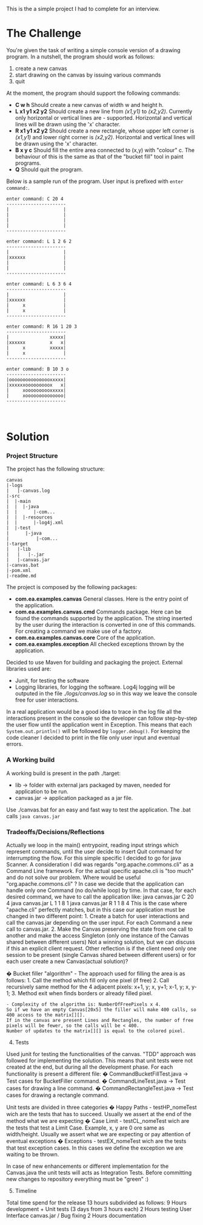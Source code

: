 This is the a simple project I had to complete for an interview.

# The Challenge
You're given the task of writing a simple console version of a drawing program. In a nutshell, the program should work as follows:
1. create a new canvas
2. start drawing on the canvas by issuing various commands
3. quit

At the moment, the program should support the following commands:
- __C w h__ Should create a new canvas of width w and height h.
- __L x1 y1 x2 y2__ Should create a new line from _(x1,y1)_ to _(x2,y2)_. Currently only horizontal or vertical lines are - supported. Horizontal and vertical lines will be drawn using the 'x' character.
- __R x1 y1 x2 y2__ Should create a new rectangle, whose upper left corner is _(x1,y1)_ and lower right corner is _(x2,y2)_. Horizontal and vertical lines will be drawn using the 'x' character.
- __B x y c__ Should fill the entire area connected to (x,y) with "colour" c. The behaviour of this is the same as that of the "bucket fill" tool in paint programs.
- __Q__ Should quit the program.

Below is a sample run of the program. User input is prefixed with `enter command:`.
```
enter command: C 20 4
----------------------
|                    |
|                    |
|                    |
|                    |
----------------------

enter command: L 1 2 6 2
----------------------
|                    |
|xxxxxx              |
|                    |
|                    |
----------------------

enter command: L 6 3 6 4
----------------------
|                    |
|xxxxxx              |
|     x              |
|     x              |
----------------------

enter command: R 16 1 20 3
----------------------
|               xxxxx|
|xxxxxx         x   x|
|     x         xxxxx|
|     x              |
----------------------

enter command: B 10 3 o
----------------------
|oooooooooooooooxxxxx|
|xxxxxxooooooooox   x|
|     xoooooooooxxxxx|
|     xoooooooooooooo|
----------------------
```

<br/>

# Solution

### Project Structure
The project has the following structure:
```
canvas
|-logs
|   |-canvas.log 
|-src
|  |-main
|  |  |-java
|  |      |-com... 				
|  |  |-resources
|  |      |-log4j.xml 
|  |-test
|      |-java
|          |-com...				
|-target
|   |-lib
|   |   |-.jar  
|   |-canvas.jar 
|-canvas.bat 
|-pom.xml  
|-readme.md
```

The project is composed by the following packages:
- __com.ea.examples.canvas__
    General classes. Here is the entry point of the application.
- __com.ea.examples.canvas.cmd__
	Commands package. Here can be found the commands supported by the application. The string inserted by the user during the interaction is converted in one of this commands. For creating a command we make use of a factory.
- __com.ea.examples.canvas.core__
	Core of the application.
- __com.ea.examples.exception__
	All checked exceptions thrown by the application.


Decided to use Maven for building and packaging the project.
External libraries used are:
- Junit, for testing the software
- Logging libraries, for logging the software.  Log4j logging will be outputed in the file _./logs/canvas.log_ so in this way we leave the console free for user interactions. 

In a real application would be a good idea to trace in the log file all the interactions present in the console so the developer can follow step-by-step the user flow until the application went in Exception.
This means that each `System.out.println()` will be followed by `logger.debug()`. For keeping the code cleaner I decided to print in the file only user input and eventual errors.


	

###	A Working build

A working build is present in the path ./target:
-	lib -> folder with external jars packaged by maven, needed for application to be run.
-	canvas.jar -> application packaged as a jar file.

Use ./canvas.bat for an easy and fast way to test the application. The .bat calls `java canvas.jar`

###	Tradeoffs/Decisions/Reflections
Actually we loop in the main() entrypoint, reading input strings which represent commands, until the user decide to insert Quit command for interrumpting the flow.
	For this simple specific I decided to go for java Scanner.
	A consideration I did was regards "org.apache.commons.cli" as a Command Line framework. For the actual specific apache.cli is "too much" and do not solve our problem.
	Where would be useful "org.apache.commons.cli" ? 
	In case we decide that the application can handle only one Command (no do/while loop) by time.
	In that case, for each desired command, we have to call the application like: 
		java canvas.jar C 20 4
		java canvas.jar L 1 1 8 1
		java canvas.jar R 1 1 8 4
	This is the case where "apache.cli" perfectly matches, but in this case our application must be changed in two different point:
		1. Create a batch for user interactions and call the canvas.jar depending on the user input. For each Command a new call to canvas.jar.
		2. Make the Canvas preserving the state from one call to another and make the access Singleton (only one instance of the Canvas shared between different users)
	Not a winning solution, but we can discuss if this an explicit client request.
	Other reflection is if the client need only one session to be present (single Canvas shared between different users) or for each user create a new Canvas(actual solution)?
	
�	Bucket filler "algorithm"
	- The approach used for filling the area is as follows:
		1. Call the method which fill only one pixel (if free)
		2. Call recursively same method for the 4 adjacent pixels: x+1, y; x, y+1; x-1, y; x, y-1;
		3. Method exit when finds borders or already filled pixel.
		
	- Complexity of the algorithm is: NumberOfFreePixels x 4.
	So if we have an empty Canvas[20x5] the filler will make 400 calls, so 400 access to the matrix[][].
	If in the canvas are present Lines and Rectangles, the number of free pixels will be fewer, so the calls will be < 400.
	Number of updates to the matrix[][] is equal to the colored pixel.
	

4.	Tests

Used junit for testing the functionalities of the canvas.
"TDD" approach was followed for implementing the solution.
This means that unit tests were not created at the end, but during all the development phase.
For each functionality is present a different file:
�	CommandBucketFillTest.java -> Test cases for BucketFiller command.
�	CommandLineTest.java -> Test cases for drawing a line command.
�	CommandRectangleTest.java -> Test cases for drawing a rectangle command.

Unit tests are divided in three categories
	� Happy Paths - testHP_nomeTest wich are the tests that has to succeed. Usually we assert at the end of the method what we are expecting
	� Case Limit  - testCL_nomeTest wich are the tests that test a Limit Case. Example, x, y are 0 ore same as width/height. 
					Usually we assert what we are expecting or pay attention of eventual exceptions
	� Exceptions  - testEX_nomeTest wich are the tests that test exception cases. In this cases we define the exception we are waiting to be thrown.

In case of new enhancements or different implementation for the Canvas.java the unit tests will acts as Integration Tests. 
Before committing new changes to repository everything must be "green" :) 


5.	Timeline

Total time spend for the release 13 hours subdivided as follows:
	9 Hours development + Unit tests  (3 days from 3 hours each)
	2 Hours testing User Interface canvas.jar  / Bug fixing
	2 Hours documentation